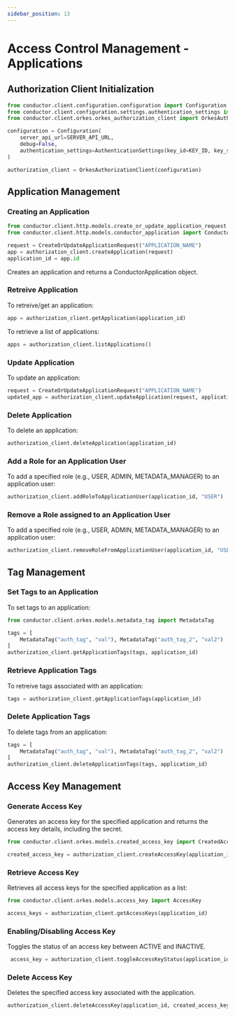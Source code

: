 ```yaml
---
sidebar_position: 13
---
```


# Access Control Management - Applications

## Authorization Client Initialization

```python
from conductor.client.configuration.configuration import Configuration
from conductor.client.configuration.settings.authentication_settings import AuthenticationSettings
from conductor.client.orkes.orkes_authorization_client import OrkesAuthorizationClient

configuration = Configuration(
    server_api_url=SERVER_API_URL,
    debug=False,
    authentication_settings=AuthenticationSettings(key_id=KEY_ID, key_secret=KEY_SECRET)
)

authorization_client = OrkesAuthorizationClient(configuration)
```

## Application Management

### Creating an Application

```python
from conductor.client.http.models.create_or_update_application_request import CreateOrUpdateApplicationRequest
from conductor.client.http.models.conductor_application import ConductorApplication

request = CreateOrUpdateApplicationRequest("APPLICATION_NAME")
app = authorization_client.createApplication(request)
application_id = app.id
```

Creates an application and returns a ConductorApplication object.

### Retreive Application

To retreive/get an application:

```python
app = authorization_client.getApplication(application_id)
```

To retrieve a list of applications:

```python
apps = authorization_client.listApplications()
```

### Update Application

To update an application:

```python
request = CreateOrUpdateApplicationRequest("APPLICATION_NAME")
updated_app = authorization_client.updateApplication(request, application_id)
```

### Delete Application

To delete an application:

```python
authorization_client.deleteApplication(application_id)
```

### Add a Role for an Application User

To add a specified role (e.g., USER, ADMIN, METADATA_MANAGER) to an application user:

```python
authorization_client.addRoleToApplicationUser(application_id, "USER")
```

### Remove a Role assigned to an Application User

To add a specified role (e.g., USER, ADMIN, METADATA_MANAGER) to an application user:

```python
authorization_client.removeRoleFromApplicationUser(application_id, "USER")
```

## Tag Management

### Set Tags to an Application

To set tags to an application:

```python
from conductor.client.orkes.models.metadata_tag import MetadataTag

tags = [
    MetadataTag("auth_tag", "val"), MetadataTag("auth_tag_2", "val2")
]
authorization_client.getApplicationTags(tags, application_id)
```

### Retrieve Application Tags

To retreive tags associated with an application:

```python
tags = authorization_client.getApplicationTags(application_id)
```

### Delete Application Tags

To delete tags from an application:

```python
tags = [
    MetadataTag("auth_tag", "val"), MetadataTag("auth_tag_2", "val2")
]
authorization_client.deleteApplicationTags(tags, application_id)
```

## Access Key Management

### Generate Access Key

Generates an access key for the specified application and returns the access key details, including the secret.

```python
from conductor.client.orkes.models.created_access_key import CreatedAccessKey

created_access_key = authorization_client.createAccessKey(application_id)
```

### Retrieve Access Key

Retrieves all access keys for the specified application as a list:

```python
from conductor.client.orkes.models.access_key import AccessKey

access_keys = authorization_client.getAccessKeys(application_id)
```

### Enabling/Disabling Access Key

Toggles the status of an access key between ACTIVE and INACTIVE.

```python
 access_key = authorization_client.toggleAccessKeyStatus(application_id, created_access_key.id)
```

### Delete Access Key

Deletes the specified access key associated with the application.

```python
authorization_client.deleteAccessKey(application_id, created_access_key.id)
```